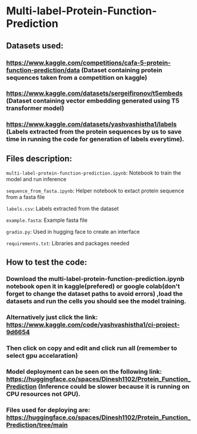 # Multi-label-Protein-Function-Prediction
## Datasets used:
### https://www.kaggle.com/competitions/cafa-5-protein-function-prediction/data (Dataset containing protein sequences taken from a competition on kaggle)
### https://www.kaggle.com/datasets/sergeifironov/t5embeds (Dataset containing vector embedding generated using T5 transformer model)
### https://www.kaggle.com/datasets/yashvashistha1/labels (Labels extracted from the protein sequences by us to save time in running the code for generation of labels everytime).

## Files description:
`multi-label-protein-function-prediction.ipynb`: Notebook to train the model and run inference

`sequence_from_fasta.ipynb`: Helper notebook to extact protein sequence from a fasta file

`labels.csv`: Labels extracted from the dataset

`example.fasta`: Example fasta file

`gradio.py`: Used in hugging face to create an interface

`requirements.txt`: Libraries and packages needed 

## How to test the code: 
### Download the multi-label-protein-function-prediction.ipynb notebook open it in kaggle(prefered) or google colab(don't forget to change the dataset paths to avoid errors) ,load the datasets and run the cells you should see the model training.
### Alternatively just click the link: https://www.kaggle.com/code/yashvashistha1/ci-project-9d6654
### Then click on copy and edit and click run all (remember to select gpu accelaration)
### Model deployment can be seen on the following link: https://huggingface.co/spaces/Dinesh1102/Protein_Function_Prediction (Inference could be slower because it is running on CPU resources not GPU).
### Files used for deploying are: https://huggingface.co/spaces/Dinesh1102/Protein_Function_Prediction/tree/main
